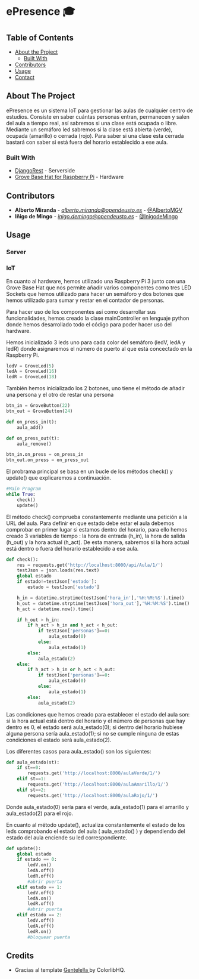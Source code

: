 ﻿# ePresence 🎓

<!-- TABLE OF CONTENTS -->
## Table of Contents

* [About the Project](#about-the-project)
  * [Built With](#built-with)
* [Contributors](#contributors)
* [Usage](#usage)
* [Contact](#contact)


<!-- ABOUT THE PROJECT -->
## About The Project

ePresence es un sistema IoT para gestionar las aulas de cualquier centro de estudios. Consiste en saber cuántas personas entran, permanecen y salen del aula a tiempo real, así sabremos si una clase está ocupada o libre. Mediante un semáforo led sabremos si la clase está abierta (verde), ocupada (amarillo) o cerrada (rojo). Para saber si una clase esta cerrada bastará con saber si está fuera del horario establecido a ese aula.


### Built With
* [DjangoRest](https://www.django-rest-framework.org/) - Serverside
* [Grove Base Hat for Raspberry Pi](http://wiki.seeedstudio.com/Grove_Base_Hat_for_Raspberry_Pi/) - Hardware

<!-- CONTRIBUTORS -->
## Contributors

* **Alberto Miranda**	-	*alberto.miranda@opendeusto.es*	-	[@AlbertoMGV](https://github.com/AlbertoMGV)
* **Iñigo de Mingo**	-	*inigo.demingo@opendeusto.es*	-	[@InigodeMingo](https://github.com/InigodeMingo)


<!-- GETTING STARTED -->
## Usage

### Server
### IoT

En cuanto al hardware, hemos utilizado una Raspberry Pi 3 junto con una Grove Base Hat que nos permite añadir varios componentes como tres LED Sockets que hemos utilizado para hacer un semáforo y dos botones que hemos utilizado para sumar y restar en el contador de personas.

Para hacer uso de los componentes así como desarrollar sus funcionalidades, hemos creado la clase mainController en lenguaje python donde hemos desarrollado todo el código para poder hacer uso del hardware. 

Hemos inicializado 3 leds uno para cada color del semáforo (ledV, ledA y ledR) donde asignaremos el número de puerto al que está concectado en la Raspberry Pi.

```python
ledV = GroveLed(5)
ledA = GroveLed(16)
ledR = GroveLed(18)
```

También hemos inicializado los 2 botones, uno tiene el método de añadir una persona y el otro de restar una persona

```python
btn_in = GroveButton(22)
btn_out = GroveButton(24)

def on_press_in(t):
	aula_add()

def on_press_out(t):
	aula_remove()

btn_in.on_press = on_press_in
btn_out.on_press = on_press_out
```

El probrama principal se basa en un bucle de los métodos check() y update() que explicaremos a continuación.

```python
#Main Program
while True:
	check()
	update()
```

El método check() comprueba constantemente mediante una petición a la URL del aula. Para definir en que estado debe estar el aula debemos comprobar en primer lugar si estamos dentro del horario, para ello hemos creado 3 variables de tiempo : la hora de entrada (h_in), la hora de salida (h_out) y la hora actual (h_act). De esta manera, sabremos si la hora actual está dentro o fuera del horario establecido a ese aula.

```python
def check():
	res = requests.get('http://localhost:8000/api/Aula/1/')
	testJson = json.loads(res.text)
	global estado
	if estado!=testJson['estado']:
		estado = testJson['estado']

	h_in = datetime.strptime(testJson['hora_in'],'%H:%M:%S').time()
	h_out = datetime.strptime(testJson['hora_out'],'%H:%M:%S').time()
	h_act = datetime.now().time()

	if h_out > h_in:
		if h_act > h_in and h_act < h_out:
			if testJson['personas']==0:
				aula_estado(0)
			else:
				aula_estado(1)
		else:
			aula_estado(2)
	else:
		if h_act > h_in or h_act < h_out:
			if testJson['personas']==0:
				aula_estado(0)
			else:
				aula_estado(1)
		else:
			aula_estado(2)
```
Las condiciones que hemos creado para establecer el estado del aula son: si la hora actual está dentro del horario y el número de personas que hay dentro es 0, el estado será aula_estado(0); si dentro del horario hubiese alguna persona sería aula_estado(1); si no se cumple ninguna de estas condiciones el estado será aula_estado(2).

Los diferentes casos para aula_estado() son los siguientes:

```python
def aula_estado(st):
	if st==0:
		requests.get('http://localhost:8000/aulaVerde/1/')
	elif st==1:
		requests.get('http://localhost:8000/aulaAmarillo/1/')
	elif st==2:
		requests.get('http://localhost:8000/aulaRojo/1/')

```
Donde aula_estado(0) sería para el verde, aula_estado(1) para el amarillo y aula_estado(2) para el rojo.

En cuanto al método update(), actualiza constantemente el estado de los leds comprobando el estado del aula ( aula_estado() ) y dependiendo del estado del aula enciende su led correspondiente.

```python
def update():
	global estado
	if estado == 0:
		ledV.on()
		ledA.off()
		ledR.off()
		#abrir puerta
	elif estado == 1:
		ledV.off()
		ledA.on()
		ledR.off()
		#abrir puerta
	elif estado == 2:
		ledV.off()
		ledA.off()
		ledR.on()
		#bloquear puerta
```

## Credits

- Gracias al template [ Gentelella ](https://github.com/ColorlibHQ/gentelella) by ColorlibHQ.




